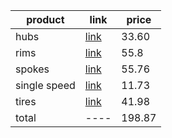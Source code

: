 
| product      | link                                                                                                                                                                                                                                                                                                              | price  |
| ------------ | ----------------------------------------------------------------------------------------------------------------------------------------------------------------------------------------------------------------------------------------------------------------------------------------------------------------- | ------ |
| hubs         | [link](https://a.aliexpress.com/_EQrF62G)                                                                                                                                                                                                                                                                         | 33.60  |
| rims         | [link](https://www.bike-discount.de/en/dt-swiss-533-d-disc-26-rim?number=20075300-40184900&__delivery=279&__currency=1&gad_source=1&gclid=Cj0KCQiA19e8BhCVARIsALpFMgFPvF937RJRcvDK_fk062qjTvZtjsIMuwQFdq6SQkAJ1h6uj8NoNFkaAiQjEALw_wcB)                                                                           | 55.8   |
| spokes       | [link](https://www.bike24.com/p215725.html)                                                                                                                                                                                                                                                                       | 55.76  |
| single speed | [link](https://a.aliexpress.com/_EHTsRKs)                                                                                                                                                                                                                                                                         | 11.73  |
| tires        | [link](https://www.tradeinn.com/bikeinn/pt/maxxis-pneu-rigido-urbano-dth-60-tpi-26-x-2.30/136836821/p?utm_source=google_products&utm_medium=merchant&id_producte=6972478&country=pt&gad_source=1&gclid=Cj0KCQiA19e8BhCVARIsALpFMgHhor5wT6ZlXpIAjs5FalL4ycrG7c8RLrXmp84RSTvkW8N0HfUOLjsaAj5DEALw_wcB&gclsrc=aw.ds) | 41.98  |
| total        | ----                                                                                                                                                                                                                                                                                                              | 198.87 |
